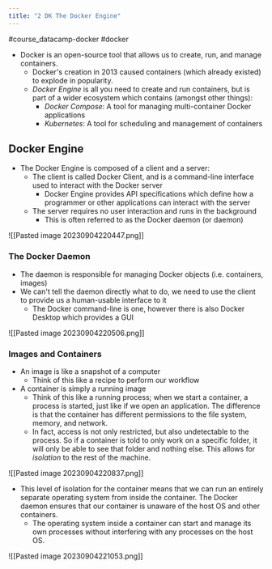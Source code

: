 ```yaml
---
title: "2 DK The Docker Engine"
---
```

#course_datacamp-docker #docker

- Docker is an open-source tool that allows us to create, run, and manage containers.
    - Docker's creation in 2013 caused containers (which already existed) to explode in popularity.
    - *Docker Engine* is all you need to create and run containers, but is part of a wider ecosystem which contains (amongst other things):
        - *Docker Compose*: A tool for managing multi-container Docker applications
        - *Kubernetes*: A tool for scheduling and management of containers

## Docker Engine
- The Docker Engine is composed of a client and a server:
    - The client is called Docker Client, and is a command-line interface used to interact with the Docker server
        - Docker Engine provides API specifications which define how a programmer or other applications can interact with the server
    - The server requires no user interaction and runs in the background
        - This is often referred to as the Docker daemon (or daemon)

![[Pasted image 20230904220447.png]]
### The Docker Daemon
- The daemon is responsible for managing Docker objects (i.e. containers, images)
- We can't tell the daemon directly what to do, we need to use the client to provide us a human-usable interface to it
    - The Docker command-line is one, however there is also Docker Desktop which provides a GUI

![[Pasted image 20230904220506.png]]
### Images and Containers
- An image is like a snapshot of a computer
    - Think of this like a recipe to perform our workflow
- A container is simply a running image
    - Think of this like a running process; when we start a container, a process is started, just like if we open an application. The difference is that the container has different permissions to the file system, memory, and network.
    - In fact, access is not only restricted, but also undetectable to the process. So if a container is told to only work on a specific folder, it will only be able to see that folder and nothing else. This allows for *isolation* to the rest of the machine.

![[Pasted image 20230904220837.png]]

- This level of isolation for the container means that we can run an entirely separate operating system from inside the container. The Docker daemon ensures that our container is unaware of the host OS and other containers.
    - The operating system inside a container can start and manage its own processes without interfering with any processes on the host OS.

![[Pasted image 20230904221053.png]]

